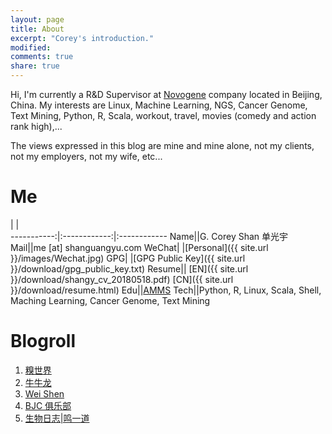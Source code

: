 ```yaml
---
layout: page
title: About
excerpt: "Corey's introduction."
modified: 
comments: true
share: true
---
```


Hi, I'm currently a R&D Supervisor at [Novogene](https://en.novogene.com/) company located in Beijing, China. My interests are Linux, Machine Learning, NGS, Cancer Genome, Text Mining, Python, R, Scala, workout, travel, movies (comedy and action rank high),...


The views expressed in this blog are mine and mine alone, not my clients, not my employers, not my wife, etc...


# Me

 |  |  
-----------:|:------------:|:------------
 Name|<i class="fa fa-male"></i>|G. Corey Shan 单光宇
 Mail|<i class="fa fa-envelope"></i>|me [at] shanguangyu.com
 WeChat|<i class="fab fa-weixin"></i> |[Personal]({{ site.url }}/images/Wechat.jpg)
 GPG|<i class="fa fa-key"></i> |[GPG Public Key]({{ site.url }}/download/gpg_public_key.txt)
 Resume|<i class="fa fa-file"></i>|<i class="far fa-file-pdf"></i> [EN]({{ site.url }}/download/shangy_cv_20180518.pdf) <i class="fas fa-file-alt"></i> [CN]({{ site.url }}/download/resume.html)
 Edu|<i class="fa fa-graduation-cap"></i>|[AMMS](https://en.wikipedia.org/wiki/Academy_of_Military_Medical_Sciences)
 Tech|<i class="fa fa-tasks"></i>|Python, R, Linux, Scala, Shell, Maching Learning, Cancer Genome, Text Mining


# Blogroll

1. [糗世界](http://blog.qiubio.com:8080/about)
2. [牛牛龙](http://yulongniu.bionutshell.org/)
3. [Wei Shen](http://blog.shenwei.me/)
4. [BJC 俱乐部](http://www.bio985.com/)
5. [生物日志\|鸣一道](http://www.zilhua.com)





